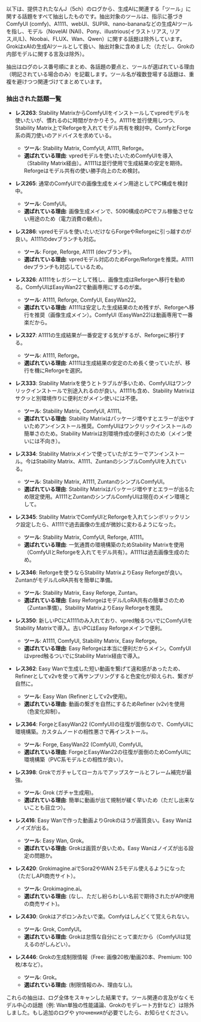 以下は、提供されたなんJ（5ch）のログから、生成AIに関連する「ツール」に関する話題をすべて抽出したものです。抽出対象のツールは、指示に基づきComfyUI (comfy)、A1111、webUI、SUPIR、nano-bananaなどの生成AIツールを指し、モデル（NovelAI (NAI)、Pony、illustrious(イラストリアス, リアス,ill,IL)、Noobai、FLUX、Wan、Qwen）に関する話題は除外しています。GrokはxAIの生成AIツールとして扱い、抽出対象に含めました（ただし、Grokの内部モデルに関する言及は除外）。

抽出はログのレス番号順にまとめ、各話題の要点と、ツールが選ばれている理由（明記されている場合のみ）を記載します。ツール名が複数登場する話題は、重複を避けつつ関連づけてまとめています。

### 抽出された話題一覧

- **レス263**: Stability MatrixからComfyUIをインストールしてvpredモデルを使いたいが、慣れるのに時間がかかりそう。A1111を並行使用しつつ、Stability Matrix上でReforgeを入れてモデル共有を検討中。ComfyとForge系の両刀使いのアドバイスを求めている。
  - **ツール**: Stability Matrix, ComfyUI, A1111, Reforge。
  - **選ばれている理由**: vpredモデルを使いたいためComfyUIを導入（Stability Matrix経由）。A1111は並行使用で生成結果の安定を期待。Reforgeはモデル共有の使い勝手向上のため検討。

- **レス265**: 通常のComfyUIでの画像生成をメイン用途としてPC構成を検討中。
  - **ツール**: ComfyUI。
  - **選ばれている理由**: 画像生成メインで、5090構成のPCでフル稼働させない用途のため（電力消費の観点）。

- **レス286**: vpredモデルを使いたいだけならForgeやReforgeに引っ越すのが良い。A1111のdevブランチも対応。
  - **ツール**: Forge, Reforge, A1111 (devブランチ)。
  - **選ばれている理由**: vpredモデル対応のためForge/Reforgeを推奨。A1111 devブランチも対応しているため。

- **レス326**: A1111をレガシーとして残し、画像生成はReforgeへ移行を勧める。ComfyUIはEasyWan22で動画専用にするのが楽。
  - **ツール**: A1111, Reforge, ComfyUI, EasyWan22。
  - **選ばれている理由**: A1111は安定した生成結果のため残すが、Reforgeへ移行を推奨（画像生成メイン）。ComfyUI (EasyWan22)は動画専用で一番楽だから。

- **レス327**: A1111の生成結果が一番安定する気がするが、Reforgeに移行する。
  - **ツール**: A1111, Reforge。
  - **選ばれている理由**: A1111は生成結果の安定のため長く使っていたが、移行を機にReforgeを選択。

- **レス333**: Stability Matrixを使うとトラブルが多いため、ComfyUIはワンクリックインストールで別途入れるのが良い。A1111も含め、Stability Matrixはサクッと別環境作りに便利だがメイン使いには不便。
  - **ツール**: Stability Matrix, ComfyUI, A1111。
  - **選ばれている理由**: Stability Matrixはパッケージ増やすとエラーが出やすいためアンインストール推奨。ComfyUIはワンクリックインストールの簡単さのため。Stability Matrixは別環境作成の便利さのため（メイン使いには不向き）。

- **レス334**: Stability Matrixメインで使っていたがエラーでアンインストール。今はStability Matrix、A1111、ZuntanのシンプルComfyUIを入れている。
  - **ツール**: Stability Matrix, A1111, ZuntanのシンプルComfyUI。
  - **選ばれている理由**: Stability Matrixはパッケージ増やすとエラーが出るため限定使用。A1111とZuntanのシンプルComfyUIは現在のメイン環境として。

- **レス345**: Stability MatrixでComfyUIとReforgeを入れてシンボリックリンク設定したら、A1111で過去画像の生成が微妙に変わるようになった。
  - **ツール**: Stability Matrix, ComfyUI, Reforge, A1111。
  - **選ばれている理由**: 一気通貫の環境構築のためStability Matrixを使用（ComfyUIとReforgeを入れてモデル共有）。A1111は過去画像生成のため。

- **レス346**: Reforgeを使うならStability MatrixよりEasy Reforgeが良い。Zuntanがモデル/LoRA共有を簡単に準備。
  - **ツール**: Stability Matrix, Easy Reforge, Zuntan。
  - **選ばれている理由**: Easy Reforgeはモデル/LoRA共有の簡単さのため（Zuntan準備）。Stability MatrixよりEasy Reforgeを推奨。

- **レス350**: 新しいPCにA1111のみ入れており、vpred触るついでにComfyUIをStability Matrixで導入。古いPCはEasy Reforgeメインで便利。
  - **ツール**: A1111, ComfyUI, Stability Matrix, Easy Reforge。
  - **選ばれている理由**: Easy Reforgeは本当に便利だからメイン。ComfyUIはvpred触るついでにStability Matrix経由で導入。

- **レス362**: Easy Wanで生成した短い動画を繋げて違和感があったため、Refinerとしてv2vを使って再サンプリングすると色変化が抑えられ、繋ぎが自然に。
  - **ツール**: Easy Wan (Refinerとしてv2v使用)。
  - **選ばれている理由**: 動画の繋ぎを自然にするためRefiner (v2v)を使用（色変化抑制）。

- **レス364**: ForgeとEasyWan22 (ComfyUI)の往復が面倒なので、ComfyUIに環境構築。カスタムノードの相性悪さで再インストール。
  - **ツール**: Forge, EasyWan22 (ComfyUI), ComfyUI。
  - **選ばれている理由**: ForgeとEasyWan22の往復が面倒のためComfyUIに環境構築（PVC系モデルとの相性が良い）。

- **レス398**: Grokでガチャしてローカルでアップスケールとフレーム補完が最強。
  - **ツール**: Grok (ガチャ生成用)。
  - **選ばれている理由**: 簡単に動画が出て規制が緩く早いため（ただし出来ないことも目立つ）。

- **レス416**: Easy Wanで作った動画よりGrokのほうが画質良い。Easy Wanはノイズが出る。
  - **ツール**: Easy Wan, Grok。
  - **選ばれている理由**: Grokは画質が良いため。Easy Wanはノイズが出る設定の問題か。

- **レス420**: Grokimagine.aiでSora2やWAN 2.5モデル使えるようになった（ただしAPI商売サイト）。
  - **ツール**: Grokimagine.ai。
  - **選ばれている理由**: (なし、ただし紛らわしい名前で期待されたがAPI使用の商売サイト)。

- **レス430**: Grokはアポロンみたいで楽。Comfyはしんどくて覚えられない。
  - **ツール**: Grok, ComfyUI。
  - **選ばれている理由**: Grokは怠惰な自分にとって楽だから（ComfyUIは覚えるのがしんどい）。

- **レス446**: Grokの生成制限情報（Free: 画像20枚/動画20本、Premium: 100枚/本など）。
  - **ツール**: Grok。
  - **選ばれている理由**: (制限情報のみ、理由なし)。

これらの抽出は、ログ全体をスキャンした結果です。ツール関連の言及がなくモデル中心の話題（例: Wan単独の性能議論、Grokのモデレート方針など）は除外しました。もし追加のログや уточненияが必要でしたら、お知らせください。